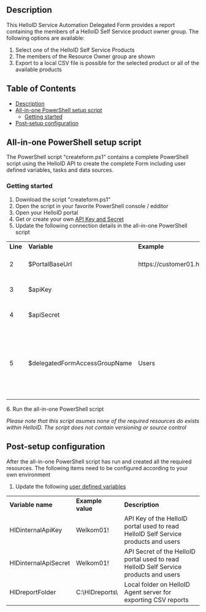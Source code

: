 <!-- Description -->
## Description
This HelloID Service Automation Delegated Form provides a report containing the members of a HelloID Self Service product owner group. The following options are available:
 1. Select one of the HelloID Self Service Products
 2. The members of the Resource Owner group are shown
 3. Export to a local CSV file is possible for the selected product or all of the available products
 
<!-- TABLE OF CONTENTS -->
## Table of Contents
* [Description](#description)
* [All-in-one PowerShell setup script](#all-in-one-powershell-setup-script)
  * [Getting started](#getting-started)
* [Post-setup configuration](#post-setup-configuration)


## All-in-one PowerShell setup script
The PowerShell script "createform.ps1" contains a complete PowerShell script using the HelloID API to create the complete Form including user defined variables, tasks and data sources.

### Getting started
 1. Download the script "createform.ps1"
 2. Open the script in your favorite PowerShell console / edditor
 3. Open your HelloID portal
 4. Get or create your own [API Key and Secret](https://docs.helloid.com/hc/en-us/articles/360002008873-API-Keys-Overview)
 5. Update the following connection details in the all-in-one PowerShell script
 <table>
  <tr><td><strong>Line</strong></td><td><strong>Variable</strong></td><td><strong>Example</strong></td><td><strong>Description</strong></td></tr>
  <tr><td>2</td><td>$PortalBaseUrl</td><td>https://customer01.helloid.com</td><td>Your own HelloID portal URL</td></tr>
  <tr><td>3</td><td>$apiKey</td><td></td><td>Your own HelloID API Key</td></tr>
  <tr><td>4</td><td>$apiSecret</td><td></td><td>Your own HelloID API Secret</td></tr>
  <tr><td>5</td><td>$delegatedFormAccessGroupName</td><td>Users</td><td>Local HelloID group name giving access to this new Delegated Form</td></tr>
</table>
 6. Run the all-in-one PowerShell script
 
 _Please note that this script asumes none of the required resources do exists within HelloID. The script does not contain versioning or source control_

## Post-setup configuration
After the all-in-one PowerShell script has run and created all the required resources. The following items need to be configured according to your own environment
 1. Update the following [user defined variables](https://docs.helloid.com/hc/en-us/articles/360014169933-How-to-Create-and-Manage-User-Defined-Variables)
<table>
  <tr><td><strong>Variable name</strong></td><td><strong>Example value</strong></td><td><strong>Description</strong></td></tr>
  <tr><td>HIDinternalApiKey</td><td>Welkom01!</td><td>API Key of the HelloID portal used to read HelloID Self Service products and users</td></tr>
  <tr><td>HIDinternalApiSecret</td><td>Welkom01!</td><td>API Secret of the HelloID portal used to read HelloID Self Service products and users</td></tr>
  <tr><td>HIDreportFolder</td><td>C:\HIDreports\</td><td>Local folder on HelloID Agent server for exporting CSV reports</td></tr>
</table>
